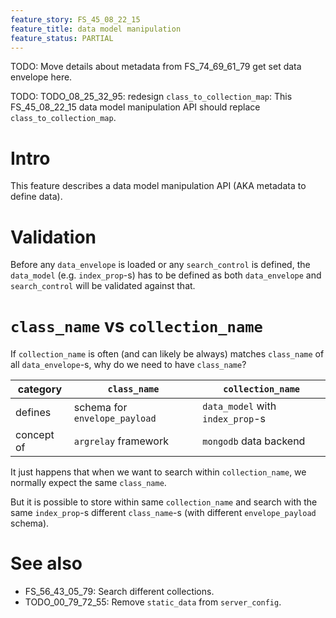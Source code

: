 ```yaml
---
feature_story: FS_45_08_22_15
feature_title: data model manipulation
feature_status: PARTIAL
---
```


TODO: Move details about metadata from FS_74_69_61_79 get set data envelope here.

TODO: TODO_08_25_32_95: redesign `class_to_collection_map`:
      This FS_45_08_22_15 data model manipulation API should replace `class_to_collection_map`.

# Intro

This feature describes a data model manipulation API (AKA metadata to define data).

# Validation

Before any `data_envelope` is loaded or any `search_control` is defined,
the `data_model` (e.g. `index_prop`-s) has to be defined as both `data_envelope` and `search_control`
will be validated against that.

# `class_name` vs `collection_name`

If `collection_name` is often (and can likely be always) matches `class_name` of all `data_envelope`-s,
why do we need to have `class_name`?

| category   | `class_name`                  | `collection_name`                |
|------------|-------------------------------|----------------------------------|
| defines    | schema for `envelope_payload` | `data_model` with `index_prop`-s |
| concept of | `argrelay` framework          | `mongodb` data backend           |

It just happens that when we want to search within `collection_name`, we normally expect the same `class_name`.

But it is possible to store within same `collection_name` and search with the same `index_prop`-s
different `class_name`-s (with different `envelope_payload` schema).

# See also

*   FS_56_43_05_79: Search different collections.
*   TODO_00_79_72_55: Remove `static_data` from `server_config`.

